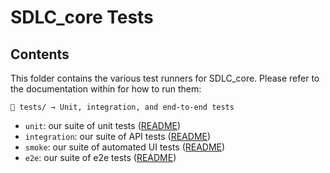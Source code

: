 # SDLC_core Tests

## Contents

This folder contains the various test runners for SDLC_core. Please refer to the documentation within for how to run them:
```
📁 tests/ → Unit, integration, and end-to-end tests
```

* `unit`: our suite of unit tests ([README](unit/README.md))
* `integration`: our suite of API tests ([README](integration/README.md))
* `smoke`: our suite of automated UI tests ([README](smoke/README.md))
* `e2e`: our suite of e2e tests ([README](e2e/README.md))
